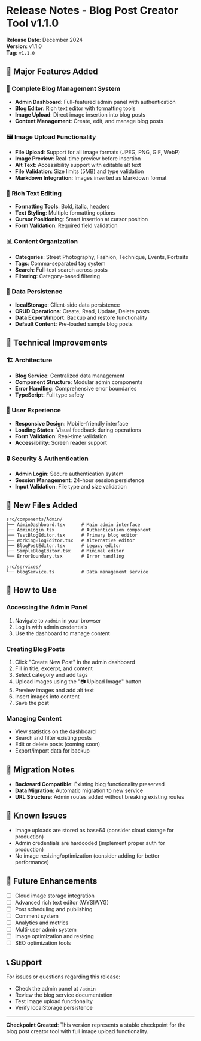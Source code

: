 # Release Notes - Blog Post Creator Tool v1.1.0

**Release Date**: December 2024  
**Version**: v1.1.0  
**Tag**: `v1.1.0`

## 🎉 Major Features Added

### 📝 Complete Blog Management System
- **Admin Dashboard**: Full-featured admin panel with authentication
- **Blog Editor**: Rich text editor with formatting tools
- **Image Upload**: Direct image insertion into blog posts
- **Content Management**: Create, edit, and manage blog posts

### 🖼️ Image Upload Functionality
- **File Upload**: Support for all image formats (JPEG, PNG, GIF, WebP)
- **Image Preview**: Real-time preview before insertion
- **Alt Text**: Accessibility support with editable alt text
- **File Validation**: Size limits (5MB) and type validation
- **Markdown Integration**: Images inserted as Markdown format

### 🎨 Rich Text Editing
- **Formatting Tools**: Bold, italic, headers
- **Text Styling**: Multiple formatting options
- **Cursor Positioning**: Smart insertion at cursor position
- **Form Validation**: Required field validation

### 📊 Content Organization
- **Categories**: Street Photography, Fashion, Technique, Events, Portraits
- **Tags**: Comma-separated tag system
- **Search**: Full-text search across posts
- **Filtering**: Category-based filtering

### 💾 Data Persistence
- **localStorage**: Client-side data persistence
- **CRUD Operations**: Create, Read, Update, Delete posts
- **Data Export/Import**: Backup and restore functionality
- **Default Content**: Pre-loaded sample blog posts

## 🔧 Technical Improvements

### 🏗️ Architecture
- **Blog Service**: Centralized data management
- **Component Structure**: Modular admin components
- **Error Handling**: Comprehensive error boundaries
- **TypeScript**: Full type safety

### 🎯 User Experience
- **Responsive Design**: Mobile-friendly interface
- **Loading States**: Visual feedback during operations
- **Form Validation**: Real-time validation
- **Accessibility**: Screen reader support

### 🔒 Security & Authentication
- **Admin Login**: Secure authentication system
- **Session Management**: 24-hour session persistence
- **Input Validation**: File type and size validation

## 📁 New Files Added

```
src/components/Admin/
├── AdminDashboard.tsx      # Main admin interface
├── AdminLogin.tsx          # Authentication component
├── TestBlogEditor.tsx      # Primary blog editor
├── WorkingBlogEditor.tsx   # Alternative editor
├── BlogPostEditor.tsx      # Legacy editor
├── SimpleBlogEditor.tsx    # Minimal editor
└── ErrorBoundary.tsx       # Error handling

src/services/
└── blogService.ts          # Data management service
```

## 🚀 How to Use

### Accessing the Admin Panel
1. Navigate to `/admin` in your browser
2. Log in with admin credentials
3. Use the dashboard to manage content

### Creating Blog Posts
1. Click "Create New Post" in the admin dashboard
2. Fill in title, excerpt, and content
3. Select category and add tags
4. Upload images using the "📷 Upload Image" button
5. Preview images and add alt text
6. Insert images into content
7. Save the post

### Managing Content
- View statistics on the dashboard
- Search and filter existing posts
- Edit or delete posts (coming soon)
- Export/import data for backup

## 🔄 Migration Notes

- **Backward Compatible**: Existing blog functionality preserved
- **Data Migration**: Automatic migration to new service
- **URL Structure**: Admin routes added without breaking existing routes

## 🐛 Known Issues

- Image uploads are stored as base64 (consider cloud storage for production)
- Admin credentials are hardcoded (implement proper auth for production)
- No image resizing/optimization (consider adding for better performance)

## 🎯 Future Enhancements

- [ ] Cloud image storage integration
- [ ] Advanced rich text editor (WYSIWYG)
- [ ] Post scheduling and publishing
- [ ] Comment system
- [ ] Analytics and metrics
- [ ] Multi-user admin system
- [ ] Image optimization and resizing
- [ ] SEO optimization tools

## 📞 Support

For issues or questions regarding this release:
- Check the admin panel at `/admin`
- Review the blog service documentation
- Test image upload functionality
- Verify localStorage persistence

---

**Checkpoint Created**: This version represents a stable checkpoint for the blog post creator tool with full image upload functionality.
